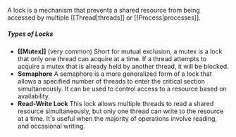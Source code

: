 A lock is a mechanism that prevents a shared resource from being accessed by multiple [[Thread|threads]] or [[Process|processes]].

##### Types of Locks
- **[[Mutex]]** (very common)
  Short for mutual exclusion, a mutex is a lock that only one thread can acquire at a time. If a thread attempts to acquire a mutex that is already held by another thread, it will be blocked.
- **Semaphore**
  A semaphore is a more generalized form of a lock that allows a specified number of threads to enter the critical section simultaneously. It can be used to control access to a resource based on availability.
- **Read-Write Lock**
  This lock allows multiple threads to read a shared resource simultaneously, but only one thread can write to the resource at a time. It's useful when the majority of operations involve reading, and occasional writing.

